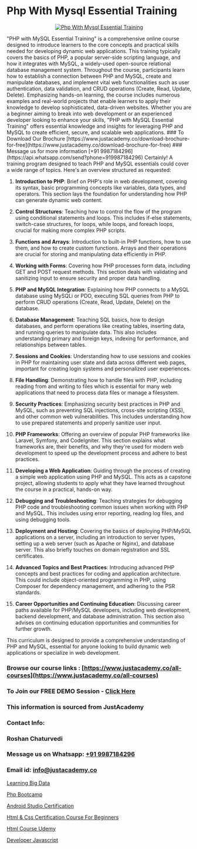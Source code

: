 # Php With Mysql Essential Training

<p align="center">
  <a href="https://justacademy.co/course-detail/php-training">
    <img src="https://justacademy.co/storage2/course_image/1676637155_course_image.webp" alt="Php With Mysql Essential Training">
  </a>
</p>
"PHP with MySQL Essential Training" is a comprehensive online course designed to introduce learners to the core concepts and practical skills needed for developing dynamic web applications. This training typically covers the basics of PHP, a popular server-side scripting language, and how it integrates with MySQL, a widely-used open-source relational database management system. Throughout the course, participants learn how to establish a connection between PHP and MySQL, create and manipulate databases, and implement vital web functionalities such as user authentication, data validation, and CRUD operations (Create, Read, Update, Delete). Emphasizing hands-on learning, the course includes numerous examples and real-world projects that enable learners to apply their knowledge to develop sophisticated, data-driven websites. Whether you are a beginner aiming to break into web development or an experienced developer looking to enhance your skills, "PHP with MySQL Essential Training" offers essential knowledge and insights for leveraging PHP and MySQL to create efficient, secure, and scalable web applications.
### To Download Our Brochure [https://www.justacademy.co/download-brochure-for-free](https://www.justacademy.co/download-brochure-for-free)
### Message us for more information [+91 9987184296](https://api.whatsapp.com/send?phone=919987184296)
Certainly! A training program designed to teach PHP and MySQL essentials could cover a wide range of topics. Here's an overview structured as requested:

1) **Introduction to PHP**: Brief on PHP's role in web development, covering its syntax, basic programming concepts like variables, data types, and operators. This section lays the foundation for understanding how PHP can generate dynamic web content.

2) **Control Structures**: Teaching how to control the flow of the program using conditional statements and loops. This includes if-else statements, switch-case structures, for loops, while loops, and foreach loops, crucial for making more complex PHP scripts.

3) **Functions and Arrays**: Introduction to built-in PHP functions, how to use them, and how to create custom functions. Arrays and their operations are crucial for storing and manipulating data efficiently in PHP.

4) **Working with Forms**: Covering how PHP processes form data, including GET and POST request methods. This section deals with validating and sanitizing input to ensure security and proper data handling.

5) **PHP and MySQL Integration**: Explaining how PHP connects to a MySQL database using MySQLi or PDO, executing SQL queries from PHP to perform CRUD operations (Create, Read, Update, Delete) on the database.

6) **Database Management**: Teaching SQL basics, how to design databases, and perform operations like creating tables, inserting data, and running queries to manipulate data. This also includes understanding primary and foreign keys, indexing for performance, and relationships between tables.

7) **Sessions and Cookies**: Understanding how to use sessions and cookies in PHP for maintaining user state and data across different web pages, important for creating login systems and personalized user experiences.

8) **File Handling**: Demonstrating how to handle files with PHP, including reading from and writing to files which is essential for many web applications that need to process data files or manage a filesystem.

9) **Security Practices**: Emphasizing security best practices in PHP and MySQL, such as preventing SQL injections, cross-site scripting (XSS), and other common web vulnerabilities. This includes understanding how to use prepared statements and properly sanitize user input.

10) **PHP Frameworks**: Offering an overview of popular PHP frameworks like Laravel, Symfony, and CodeIgniter. This section explains what frameworks are, their benefits, and why they're used for modern web development to speed up the development process and adhere to best practices.

11) **Developing a Web Application**: Guiding through the process of creating a simple web application using PHP and MySQL. This acts as a capstone project, allowing students to apply what they have learned throughout the course in a practical, hands-on way.

12) **Debugging and Troubleshooting**: Teaching strategies for debugging PHP code and troubleshooting common issues when working with PHP and MySQL. This includes using error reporting, reading log files, and using debugging tools.

13) **Deployment and Hosting**: Covering the basics of deploying PHP/MySQL applications on a server, including an introduction to server types, setting up a web server (such as Apache or Nginx), and database server. This also briefly touches on domain registration and SSL certificates.

14) **Advanced Topics and Best Practices**: Introducing advanced PHP concepts and best practices for coding and application architecture. This could include object-oriented programming in PHP, using Composer for dependency management, and adhering to the PSR standards.

15) **Career Opportunities and Continuing Education**: Discussing career paths available for PHP/MySQL developers, including web development, backend development, and database administration. This section also advises on continuing education opportunities and communities for further growth.

This curriculum is designed to provide a comprehensive understanding of PHP and MySQL, essential for anyone looking to build dynamic web applications or specialize in web development.

### Browse our course links : [https://www.justacademy.co/all-courses](https://www.justacademy.co/all-courses) 
### To Join our FREE DEMO Session - [Click Here](https://www.justacademy.co/register-for-course-demo)


### This information is sourced from JustAcademy
### Contact Info:
### Roshan Chaturvedi
### Message us on Whatsapp: [+91 9987184296](https://api.whatsapp.com/send?phone=919987184296)
### Email id: [info@justacademy.co](mailto:info@justacademy.co)
                
[Learning Big Data](https://www.linkedin.com/pulse/learning-big-data-justacademy-portland-fqctf?trackingId=cwqFVerableTauSrHfpGkg%3D%3D&lipi=urn%3Ali%3Apage%3Ad_flagship3_company_admin%3Bis%2Ftn4MqQ4e8qp62a5t3uQ%3D%3D)

[Php Bootcamp](https://www.linkedin.com/pulse/php-bootcamp-justacademy-kolkata-q0j6e?trackingId=WZivCituUshZPZ0rS7wJZA%3D%3D&lipi=urn%3Ali%3Apage%3Ad_flagship3_company_admin%3BhsQsLwqxSU64UKgNHl%2FHuA%3D%3D)

[Android Studio Certification](https://medium.com/@pzade254/android-studio-certification-632068063b6c)

[Html & Css Certification Course For Beginners](https://medium.com/@shivamja27/html-css-certification-course-for-beginners-273f9e095bca)

[Html Course Udemy](https://justacademyin.github.io/Articles/Html-Course-Udemy)

[Developer Javascript](https://justacademyin.github.io/justacademy/developer-javascript)

